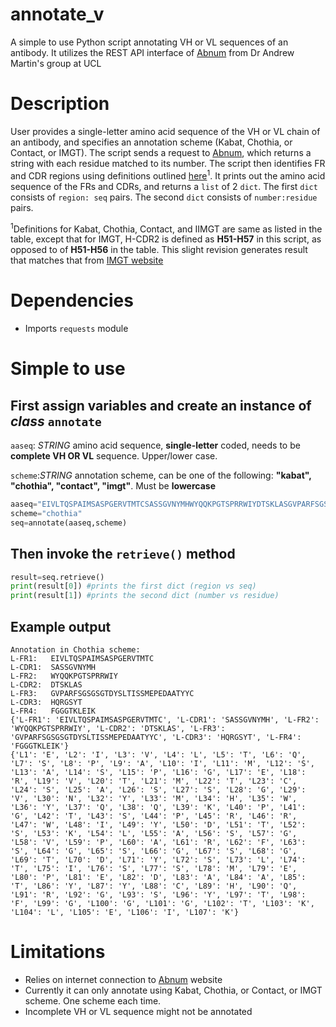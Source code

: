 # annotate_v
A simple to use Python script annotating VH or VL sequences of an antibody. It utilizes the REST API interface of [Abnum](http://www.bioinf.org.uk/abs/abnum/) from Dr Andrew Martin's group at UCL

# Description

User provides a single-letter amino acid sequence of the VH or VL chain of an antibody, and specifies an annotation scheme (Kabat, Chothia, or Contact, or IMGT). The script sends a request to [Abnum](http://www.bioinf.org.uk/abs/abnum/), which returns a string with each residue matched to its number. The script then identifies FR and CDR regions using definitions outlined [here](http://www.bioinf.org.uk/abs/info.html#kabatnum)<sup>1</sup>. It prints out the amino acid sequence of the FRs and CDRs, and returns a `list` of 2 `dict`. The first `dict` consists of `region: seq` pairs. The second `dict` consists of `number:residue` pairs. 

<sup>1</sup>Definitions for Kabat, Chothia, Contact, and IIMGT are same as listed in the table, except that for IMGT, H-CDR2 is defined as **H51-H57** in this script, as opposed to of **H51-H56** in the table. This slight revision generates result that matches that from [IMGT website](http://www.imgt.org/)

# Dependencies
- Imports `requests` module

# Simple to use

## First assign variables and create an instance of *class* `annotate`

`aaseq`: *STRING* amino acid sequence, **single-letter** coded, needs to be **complete VH OR VL** sequence. Upper/lower case. 

`scheme`:*STRING* annotation scheme, can be one of the following: **"kabat", "chothia", "contact", "imgt"**. Must be **lowercase**

```python
aaseq="EIVLTQSPAIMSASPGERVTMTCSASSGVNYMHWYQQKPGTSPRRWIYDTSKLASGVPARFSGSGSGTDYSLTISSMEPEDAATYYCHQRGSYTFGGGTKLEIK"
scheme="chothia"
seq=annotate(aaseq,scheme)
```

## Then invoke the `retrieve()` method

```python
result=seq.retrieve()
print(result[0]) #prints the first dict (region vs seq)
print(result[1]) #prints the second dict (number vs residue)

```

## Example output

```
Annotation in Chothia scheme:
L-FR1:   EIVLTQSPAIMSASPGERVTMTC
L-CDR1:  SASSGVNYMH
L-FR2:   WYQQKPGTSPRRWIY
L-CDR2:  DTSKLAS
L-FR3:   GVPARFSGSGSGTDYSLTISSMEPEDAATYYC
L-CDR3:  HQRGSYT
L-FR4:   FGGGTKLEIK
{'L-FR1': 'EIVLTQSPAIMSASPGERVTMTC', 'L-CDR1': 'SASSGVNYMH', 'L-FR2': 'WYQQKPGTSPRRWIY', 'L-CDR2': 'DTSKLAS', 'L-FR3': 'GVPARFSGSGSGTDYSLTISSMEPEDAATYYC', 'L-CDR3': 'HQRGSYT', 'L-FR4': 'FGGGTKLEIK'}
{'L1': 'E', 'L2': 'I', 'L3': 'V', 'L4': 'L', 'L5': 'T', 'L6': 'Q', 'L7': 'S', 'L8': 'P', 'L9': 'A', 'L10': 'I', 'L11': 'M', 'L12': 'S', 'L13': 'A', 'L14': 'S', 'L15': 'P', 'L16': 'G', 'L17': 'E', 'L18': 'R', 'L19': 'V', 'L20': 'T', 'L21': 'M', 'L22': 'T', 'L23': 'C', 'L24': 'S', 'L25': 'A', 'L26': 'S', 'L27': 'S', 'L28': 'G', 'L29': 'V', 'L30': 'N', 'L32': 'Y', 'L33': 'M', 'L34': 'H', 'L35': 'W', 'L36': 'Y', 'L37': 'Q', 'L38': 'Q', 'L39': 'K', 'L40': 'P', 'L41': 'G', 'L42': 'T', 'L43': 'S', 'L44': 'P', 'L45': 'R', 'L46': 'R', 'L47': 'W', 'L48': 'I', 'L49': 'Y', 'L50': 'D', 'L51': 'T', 'L52': 'S', 'L53': 'K', 'L54': 'L', 'L55': 'A', 'L56': 'S', 'L57': 'G', 'L58': 'V', 'L59': 'P', 'L60': 'A', 'L61': 'R', 'L62': 'F', 'L63': 'S', 'L64': 'G', 'L65': 'S', 'L66': 'G', 'L67': 'S', 'L68': 'G', 'L69': 'T', 'L70': 'D', 'L71': 'Y', 'L72': 'S', 'L73': 'L', 'L74': 'T', 'L75': 'I', 'L76': 'S', 'L77': 'S', 'L78': 'M', 'L79': 'E', 'L80': 'P', 'L81': 'E', 'L82': 'D', 'L83': 'A', 'L84': 'A', 'L85': 'T', 'L86': 'Y', 'L87': 'Y', 'L88': 'C', 'L89': 'H', 'L90': 'Q', 'L91': 'R', 'L92': 'G', 'L93': 'S', 'L96': 'Y', 'L97': 'T', 'L98': 'F', 'L99': 'G', 'L100': 'G', 'L101': 'G', 'L102': 'T', 'L103': 'K', 'L104': 'L', 'L105': 'E', 'L106': 'I', 'L107': 'K'}
```

# Limitations
- Relies on internet connection to [Abnum](http://www.bioinf.org.uk/abs/abnum/) website
- Currently it can only annotate using Kabat, Chothia, or Contact, or IMGT scheme. One scheme each time.
- Incomplete VH or VL sequence might not be annotated 
